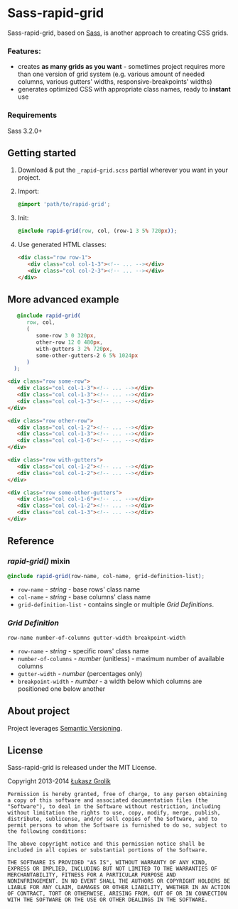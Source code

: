 # Sass-rapid-grid


Sass-rapid-grid, based on [Sass](https://github.com/nex3/sass), is another approach to creating CSS grids.

### Features:

- creates **as many grids as you want** - sometimes project requires more than one version of grid system (e.g. various amount of needed columns, various gutters' widths, responsive-breakpoints' widths)
- generates optimized CSS with appropriate class names, ready to **instant** use

### Requirements

Sass 3.2.0+

## Getting started

1. Download & put the `_rapid-grid.scss` partial wherever you want in your project.
2. Import:

   ```scss
   @import 'path/to/rapid-grid';
   ```

3. Init:

   ```scss
   @include rapid-grid(row, col, (row-1 3 5% 720px));
   ```

4. Use generated HTML classes:

   ```html
   <div class="row row-1">
      <div class="col col-1-3"><!-- ... --></div>
      <div class="col col-2-3"><!-- ... --></div>
   </div>
   ```
   
## More advanced example

```scss
   @include rapid-grid(
      row, col,
      (
         some-row 3 0 320px,
         other-row 12 0 480px,
         with-gutters 3 2% 720px,
         some-other-gutters-2 6 5% 1024px
      )
  );
```

```html
<div class="row some-row">
   <div class="col col-1-3"><!-- ... --></div>
   <div class="col col-1-3"><!-- ... --></div>
   <div class="col col-1-3"><!-- ... --></div>
</div>

<div class="row other-row">
   <div class="col col-1-2"><!-- ... --></div>
   <div class="col col-1-3"><!-- ... --></div>
   <div class="col col-1-6"><!-- ... --></div>
</div>

<div class="row with-gutters">
   <div class="col col-1-2"><!-- ... --></div>
   <div class="col col-1-2"><!-- ... --></div>
</div>

<div class="row some-other-gutters">
   <div class="col col-1-6"><!-- ... --></div>
   <div class="col col-1-2"><!-- ... --></div>
   <div class="col col-1-3"><!-- ... --></div>
</div>
```

## Reference

### *rapid-grid()* mixin

```scss
@include rapid-grid(row-name, col-name, grid-definition-list);
```
- `row-name` - *string* - base rows' class name
- `col-name` - *string* - base columns' class name
- `grid-definition-list` - contains single or multiple *Grid Definitions*.

### *Grid Definition*

`row-name number-of-columns gutter-width breakpoint-width`

- `row-name` - *string* - specific rows' class name
- `number-of-columns` - *number* (unitless) - maximum number of available columns
- `gutter-width` - *number* (percentages only)
- `breakpoint-width` - *number* - a width below which columns are positioned one below another 

## About project

Project leverages [Semantic Versioning](http://semver.org/).

## License

Sass-rapid-grid is released under the MIT License.

Copyright 2013-2014 [Łukasz Grolik](https://github.com/lukaszgrolik)

```
Permission is hereby granted, free of charge, to any person obtaining
a copy of this software and associated documentation files (the
"Software"), to deal in the Software without restriction, including
without limitation the rights to use, copy, modify, merge, publish,
distribute, sublicense, and/or sell copies of the Software, and to
permit persons to whom the Software is furnished to do so, subject to
the following conditions:

The above copyright notice and this permission notice shall be
included in all copies or substantial portions of the Software.

THE SOFTWARE IS PROVIDED "AS IS", WITHOUT WARRANTY OF ANY KIND,
EXPRESS OR IMPLIED, INCLUDING BUT NOT LIMITED TO THE WARRANTIES OF
MERCHANTABILITY, FITNESS FOR A PARTICULAR PURPOSE AND
NONINFRINGEMENT. IN NO EVENT SHALL THE AUTHORS OR COPYRIGHT HOLDERS BE
LIABLE FOR ANY CLAIM, DAMAGES OR OTHER LIABILITY, WHETHER IN AN ACTION
OF CONTRACT, TORT OR OTHERWISE, ARISING FROM, OUT OF OR IN CONNECTION
WITH THE SOFTWARE OR THE USE OR OTHER DEALINGS IN THE SOFTWARE.
```
